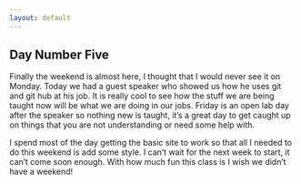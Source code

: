 ```yaml
---
layout: default
---
```


## Day Number Five

Finally the weekend is almost here, I thought that I would never see it on Monday. Today we had a guest speaker who showed us how he uses git and git hub at his job. It is really cool to see how the stuff we are being taught now will be what we are doing in our jobs. Friday is an open lab day after the speaker so nothing new is taught, it’s a great day to get caught up on things that you are not understanding or need some help with. 

I spend most of the day getting the basic site to work so that all I needed to do this weekend is add some style. I can’t wait for the next week to start, it can’t come soon enough. With how much fun this class is I wish we didn’t have a weekend!

